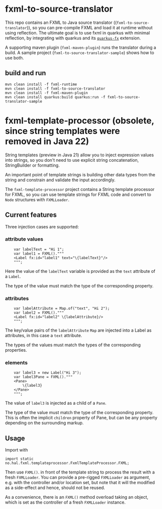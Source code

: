 # fxml-to-source-translator

This repo contains an FXML to Java source translator ((`fxml-to-source-translator`)),
so you can pre-compile FXML and load it at runtime without using reflection.
The ultimate goal is to use fxml in quarkus with minimal reflection,
by integrating with quarkus and its [`quarkus-fx`](https://docs.quarkiverse.io/quarkus-fx/dev/index.html) extension.

A supporting maven plugin (`fxml-maven-plugin`) runs the translator during a build.
A sample project (`fxml-to-source-translator-sample`) shows how to use both.

## build and run

```
mvn clean install -f fxml-runtime
mvn clean install -f fxml-to-source-translator
mvn clean install -f fxml-maven-plugin
mvn clean install quarkus:build quarkus:run -f fxml-to-source-translator-sample
```

# fxml-template-processor (obsolete, since string templates were removed in Java 22)

String templates (preview in Java 21) allow you to inject expression values into strings,
so you don't need to use explicit string concatenation, StringBuilder or formatting.

An important point of template strings is building other data types from the string and
constrain and validate the input accordingly.

The `fxml-template-processor` project contains a String template processor for FXML,
so you can use template strings for FXML code and convert to `Node` structures with `FXMLLoader`.

## Current features

Three injection cases are supported:

### attribute values

```
    var labelText = "Hi 1";
    var label1 = FXML()."""
    <Label fx:id="label1" text="\{labelText}"/>
    """;
```

Here the value of the `labelText` variable is provided as the `text` attribute of a `Label`.

The type of the value must match the type of the corresponding property.

### attributes

```
    var labelAttribute = Map.of("text", "Hi 2");
    var label2 = FXML()."""
    <Label fx:id="label2" \{labelAttribute}/>
    """;
```

The key/value pairs of the `labelAttribute` `Map` are injected into a Label as attributes,
in this case a `text` attribute.

The types of the values must match the types of the corresponding properties.

### elements

```
    var label3 = new Label("Hi 3");
    var label3Pane = FXML()."""
    <Pane>
        \{label3}
    </Pane>
    """;
```

The value of `label3` is injected as a child of a `Pane`.

The type of the value must match the type of the corresponding property. This is often the implicit `children` property
of Pane, but can be any property depending on the surrounding markup.

## Usage

Import with

```
import static no.hal.fxml.templateprocessor.FxmlTemplateProcessor.FXML;
```

Then use `FXML()`. in front of the template string to process the result with a fresh `FXMLLoader`.
You can provide a pre-rigged `FXMLLoader` as argument, e.g. with the controller and/or location set, but
note that it will the modified as a side-effect and hence, should not be reused.

As a convenience, there is an `FXML()` method overload taking an object,
which is set as the controller of a fresh `FXMLLoader` instance.
